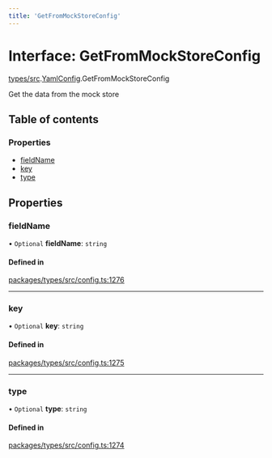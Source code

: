 ```yaml
---
title: 'GetFromMockStoreConfig'
---
```


# Interface: GetFromMockStoreConfig

[types/src](../modules/types_src).[YamlConfig](../modules/types_src.YamlConfig).GetFromMockStoreConfig

Get the data from the mock store

## Table of contents

### Properties

- [fieldName](types_src.YamlConfig.GetFromMockStoreConfig#fieldname)
- [key](types_src.YamlConfig.GetFromMockStoreConfig#key)
- [type](types_src.YamlConfig.GetFromMockStoreConfig#type)

## Properties

### fieldName

• `Optional` **fieldName**: `string`

#### Defined in

[packages/types/src/config.ts:1276](https://github.com/Urigo/graphql-mesh/blob/master/packages/types/src/config.ts#L1276)

___

### key

• `Optional` **key**: `string`

#### Defined in

[packages/types/src/config.ts:1275](https://github.com/Urigo/graphql-mesh/blob/master/packages/types/src/config.ts#L1275)

___

### type

• `Optional` **type**: `string`

#### Defined in

[packages/types/src/config.ts:1274](https://github.com/Urigo/graphql-mesh/blob/master/packages/types/src/config.ts#L1274)
